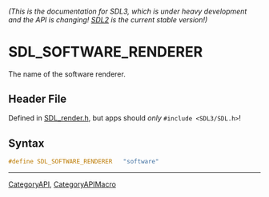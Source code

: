 ###### (This is the documentation for SDL3, which is under heavy development and the API is changing! [SDL2](https://wiki.libsdl.org/SDL2/) is the current stable version!)
# SDL_SOFTWARE_RENDERER

The name of the software renderer.

## Header File

Defined in [SDL_render.h](https://github.com/libsdl-org/SDL/blob/main/include/SDL3/SDL_render.h), but apps should _only_ `#include <SDL3/SDL.h>`!

## Syntax

```c
#define SDL_SOFTWARE_RENDERER   "software"
```

----
[CategoryAPI](CategoryAPI), [CategoryAPIMacro](CategoryAPIMacro)

